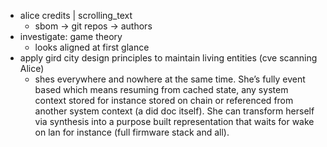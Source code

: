 - alice credits | scrolling_text
  - sbom -> git repos -> authors
- investigate: game theory
  - looks aligned at first glance
- apply gird city design principles to maintain living entities (cve scanning Alice)
  - shes everywhere and nowhere at the same time. She’s fully event based which means resuming from cached state, any system context stored for instance stored on chain or referenced from another system context (a did doc itself). She can transform herself via synthesis into a purpose built representation that waits for wake on lan for instance (full firmware stack and all).